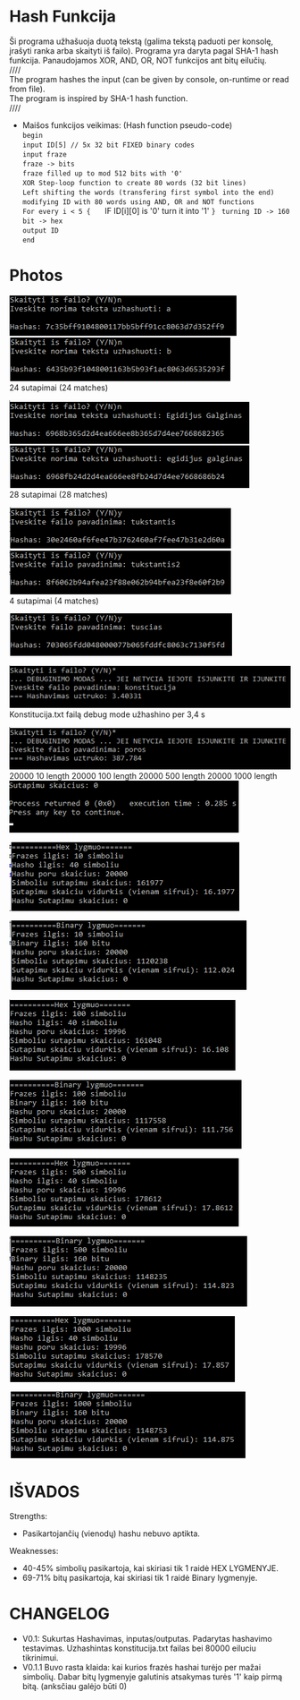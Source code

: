 # Hash Funkcija
 Ši programa užhašuoja duotą tekstą (galima tekstą paduoti per konsolę, įrašyti ranka arba skaityti iš failo). Programa yra daryta pagal SHA-1 hash funkcija. Panaudojamos XOR, AND, OR, NOT funkcijos ant bitų eilučių.  
////  
The program hashes the input (can be given by console, on-runtime or read from file).  
The program is inspired by SHA-1 hash function.  
////   
  
- Maišos funkcijos veikimas: (Hash function pseudo-code)  
  `begin`   
    `input ID[5] // 5x 32 bit FIXED binary codes`  
    `input fraze`  
    `fraze -> bits`  
    `fraze filled up to mod 512 bits with '0' `  
    `XOR Step-loop function to create 80 words (32 bit lines)`  
    `Left shifting the words (transfering first symbol into the end)`   
    `modifying ID with 80 words using AND, OR and NOT functions`  
    `For every i < 5 {  
    `   IF ID[i][0] is '0' turn it into '1'
    ` }  `
    `turning ID -> 160 bit -> hex`  
    `output ID`  
  `end`
  
# Photos
![](pic1.png)  
![](pic2.png)  
24 sutapimai (24 matches)  
  
![](pic3.png)  
![](pic4.png)  
28 sutapimai (28 matches)  
  
![](pic5.png)  
![](pic6.png)  
4 sutapimai (4 matches)  
  
![](pic7.png)  

![](pic8.png)  
Konstitucija.txt failą debug mode užhashino per 3,4 s  
  
![](pic9.png)  
20000 10 
length 20000 
100 length 
20000 500 length 
20000 1000 length  
![](pic10.png)  

![](pic11.png)  

![](pic18.png)  

![](pic12.png)  

![](pic17.png)  

![](pic13.png)  

![](pic16.png)  

![](pic14.png)  

![](pic15.png)  

# IŠVADOS  

Strengths:  
- Pasikartojančių (vienodų) hashu nebuvo aptikta.

Weaknesses:  
- 40-45% simbolių pasikartoja, kai skiriasi tik 1 raidė HEX LYGMENYJE.  
- 69-71% bitų pasikartoja, kai skiriasi tik 1 raidė Binary lygmenyje.




# CHANGELOG
- V0.1: Sukurtas Hashavimas, inputas/outputas. Padarytas hashavimo testavimas. Uzhashintas konstitucija.txt failas bei 80000 eiluciu tikrinimui.
- V0.1.1 Buvo rasta klaida: kai kurios frazės hashai turėjo per mažai simbolių. Dabar bitų lygmenyje galutinis atsakymas turės '1' kaip pirmą bitą. (anksčiau galėjo būti 0)

